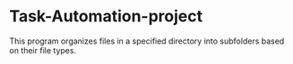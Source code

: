 # Task-Automation-project
This program organizes files in a specified directory into subfolders based on their file types.
